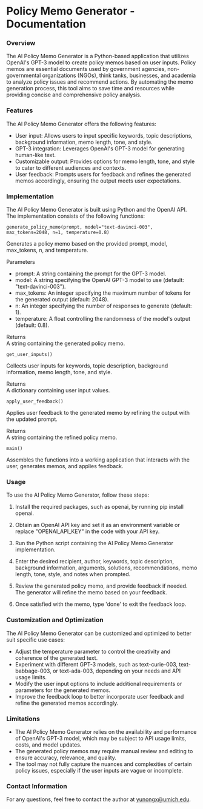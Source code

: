 # Policy Memo Generator - Documentation

### Overview
The AI Policy Memo Generator is a Python-based application that utilizes OpenAI's GPT-3 model to create policy memos based on user inputs. Policy memos are essential documents used by government agencies, non-governmental organizations (NGOs), think tanks, businesses, and academia to analyze policy issues and recommend actions. By automating the memo generation process, this tool aims to save time and resources while providing concise and comprehensive policy analysis.

### Features
The AI Policy Memo Generator offers the following features:

- User input: Allows users to input specific keywords, topic descriptions, background information, memo length, tone, and style.
- GPT-3 integration: Leverages OpenAI's GPT-3 model for generating human-like text.
- Customizable output: Provides options for memo length, tone, and style to cater to different audiences and contexts.
- User feedback: Prompts users for feedback and refines the generated memos accordingly, ensuring the output meets user expectations.

### Implementation
The AI Policy Memo Generator is built using Python and the OpenAI API. The implementation consists of the following functions:   
```
generate_policy_memo(prompt, model="text-davinci-003", max_tokens=2048, n=1, temperature=0.8)
```
 Generates a policy memo based on the provided prompt, model, max_tokens, n, and temperature.    

 Parameters     
 - prompt: A string containing the prompt for the GPT-3 model.
 - model: A string specifying the OpenAI GPT-3 model to use (default: "text-davinci-003").
 - max_tokens: An integer specifying the maximum number of tokens for the generated output (default: 2048).
 - n: An integer specifying the number of responses to generate (default: 1).
 - temperature: A float controlling the randomness of the model's output (default: 0.8).

 Returns    
 A string containing the generated policy memo.    


```
get_user_inputs()
```
 Collects user inputs for keywords, topic description, background information, memo length, tone, and style.    

 Returns    
 A dictionary containing user input values.

```
apply_user_feedback()
```
 Applies user feedback to the generated memo by refining the output with the updated prompt.    
    
 Returns    
 A string containing the refined policy memo.     
     
```
main() 
``` 
 Assembles the functions into a working application that interacts with the user, generates memos, and applies feedback.    

### Usage
To use the AI Policy Memo Generator, follow these steps:

1. Install the required packages, such as openai, by running pip install openai.

2. Obtain an OpenAI API key and set it as an environment variable or replace "OPENAI_API_KEY" in the code with your API key.

3. Run the Python script containing the AI Policy Memo Generator implementation.

4. Enter the desired recipient, author, keywords, topic description, background information, arguments, solutions, recommendations, memo length, tone, style, and notes when prompted.

5. Review the generated policy memo, and provide feedback if needed. The generator will refine the memo based on your feedback.

6. Once satisfied with the memo, type 'done' to exit the feedback loop.

### Customization and Optimization

The AI Policy Memo Generator can be customized and optimized to better suit specific use cases:

- Adjust the temperature parameter to control the creativity and coherence of the generated text.
- Experiment with different GPT-3 models, such as text-curie-003, text-babbage-003, or text-ada-003, depending on your needs and API usage limits.
- Modify the user input options to include additional requirements or parameters for the generated memos.
- Improve the feedback loop to better incorporate user feedback and refine the generated memos accordingly.

### Limitations
- The AI Policy Memo Generator relies on the availability and performance of OpenAI's GPT-3 model, which may be subject to API usage limits, costs, and model updates.
- The generated policy memos may require manual review and editing to ensure accuracy, relevance, and quality.
- The tool may not fully capture the nuances and complexities of certain policy issues, especially if the user inputs are vague or incomplete.

### Contact Information
For any questions, feel free to contact the author at yunongx@umich.edu.
